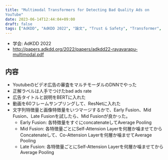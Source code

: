 ```yaml
---
title: "Multimodal Transformers for Detecting Bad Quality Ads on
YouTube"
date: 2023-06-14T12:44:04+09:00
draft: false
tags: ["AdKDD", "AdKDD 2022", "論文", "Trust & Safety", "Transformer", "BERT", "MultiModal"]
---
```


- 学会: AdKDD 2022
- http://papers.adkdd.org/2022/papers/adkdd22-rayavarapu-multimodal.pdf

## 内容

- Youtubeのビデオ広告の審査をマルチモーダルのDNNでやった
- 正解ラベルは人手でつけたbad ads rate
- 広告タイトルと説明をBERTに入れた
- 動画を60フレームサンプリングして、ResNetに入れた
- 文字列特徴量と画像特徴量をいつマージするかで、Early Fusion、Mid Fusion、Late Fusionを試したら、Mid Fusionが良かった。
    - Early Fusion: 各特徴量をすぐにconcatenateしてAverage Pooling
    - Mid Fusion: 各特徴量ごとにSelf-Attension Layerを何層か噛ませてからConcatenateして、Co-Attension Layerを何層か噛ませてAverage Pooling
    - Late Fusion: 各特徴量ごとにSelf-Attension Layerを何層か噛ませてからAverage Pooling
